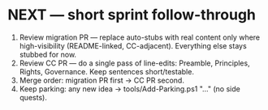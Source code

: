 <!-- status: stub; target: 150+ words -->
<!-- status: stub; target: 150+ words -->
<!-- status: stub; target: 150+ words -->
<!-- status: stub; target: 150+ words -->
<!-- status: stub; target: 150+ words -->
<!-- status: stub; target: 150+ words -->
<!-- status: stub; target: 150+ words -->
# NEXT — short sprint follow-through

1) Review migration PR — replace auto-stubs with real content only where high-visibility (README-linked, CC-adjacent). Everything else stays stubbed for now.
2) Review CC PR — do a single pass of line-edits: Preamble, Principles, Rights, Governance. Keep sentences short/testable.
3) Merge order: migration PR first → CC PR second.
4) Keep parking: any new idea → tools/Add-Parking.ps1 "…" (no side quests).











